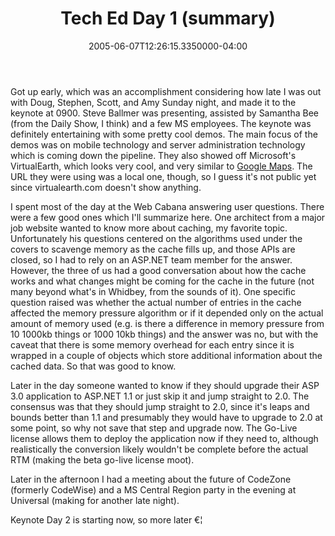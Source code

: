 ﻿---
title: Tech Ed Day 1 (summary)
date: "2005-06-07T12:26:15.3350000-04:00"
description: Got up early, which was an accomplishment considering how late I was out with Doug, Stephen, Scott, and Amy Sunday night, and made it to the keynote at 0900.
featuredImage: /img/background-2462434_1280.jpg
---

Got up early, which was an accomplishment considering how late I was out with Doug, Stephen, Scott, and Amy Sunday night, and made it to the keynote at 0900. Steve Ballmer was presenting, assisted by Samantha Bee (from the Daily Show, I think) and a few MS employees. The keynote was definitely entertaining with some pretty cool demos. The main focus of the demos was on mobile technology and server administration technology which is coming down the pipeline. They also showed off Microsoft's VirtualEarth, which looks very cool, and very similar to [Google Maps](http://maps.google.com/). The URL they were using was a local one, though, so I guess it's not public yet since virtualearth.com doesn't show anything.

I spent most of the day at the Web Cabana answering user questions. There were a few good ones which I'll summarize here. One architect from a major job website wanted to know more about caching, my favorite topic. Unfortunately his questions centered on the algorithms used under the covers to scavenge memory as the cache fills up, and those APIs are closed, so I had to rely on an ASP.NET team member for the answer. However, the three of us had a good conversation about how the cache works and what changes might be coming for the cache in the future (not many beyond what's in Whidbey, from the sounds of it). One specific question raised was whether the actual number of entries in the cache affected the memory pressure algorithm or if it depended only on the actual amount of memory used (e.g. is there a difference in memory pressure from 10 1000kb things or 1000 10kb things) and the answer was no, but with the caveat that there is some memory overhead for each entry since it is wrapped in a couple of objects which store additional information about the cached data. So that was good to know.

Later in the day someone wanted to know if they should upgrade their ASP 3.0 application to ASP.NET 1.1 or just skip it and jump straight to 2.0. The consensus was that they should jump straight to 2.0, since it's leaps and bounds better than 1.1 and presumably they would have to upgrade to 2.0 at some point, so why not save that step and upgrade now. The Go-Live license allows them to deploy the application now if they need to, although realistically the conversion likely wouldn't be complete before the actual RTM (making the beta go-live license moot).

Later in the afternoon I had a meeting about the future of CodeZone (formerly CodeWise) and a MS Central Region party in the evening at Universal (making for another late night).

Keynote Day 2 is starting now, so more later €¦

